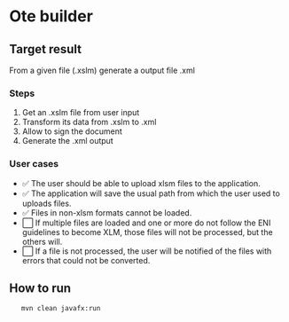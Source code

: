# Ote builder

## Target result

From a given file (.xslm)
generate a output file .xml

### Steps

1. Get an .xslm file from user input
2. Transform its data from .xslm to .xml
3. Allow to sign the document
4. Generate the .xml output

### User cases

- ✅ The user should be able to upload xlsm files to the application.
- ✅ The application will save the usual path from which the user used to uploads files.
- ✅ Files in non-xlsm formats cannot be loaded.
- ⬜ If multiple files are loaded and one or more do not follow the ENI guidelines to become XLM, those files will not be processed, but the others will.
- ⬜ If a file is not processed, the user will be notified of the files with errors that could not be converted.

## How to run

```bash
   mvn clean javafx:run
```